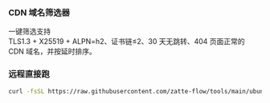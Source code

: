 ### CDN 域名筛选器

一键筛选支持  
TLS1.3 + X25519 + ALPN=h2、证书链≤2、30 天无跳转、404 页面正常的 CDN 域名，并按延时排序。

### 远程直接跑
```bash
curl -fsSL https://raw.githubusercontent.com/zatte-flow/tools/main/ubuntu/sh/sec-tools-v2.sh | sudo bash
